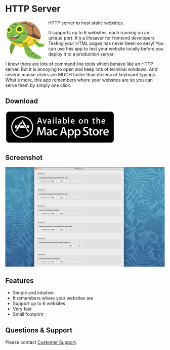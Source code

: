 # HTTP Server

<img src="/img/https/icon.png" width="128" align="left" style="margin-right: 8px;"/>

HTTP server to host static websites.

It supports up to 6 websites, each running on an unique port. It's a lifesaver for frontend developers. Testing your HTML pages has never been so easy! You can use this app to test your website locally before you deploy it to a production server.

I know there are lots of command line tools which behave like an HTTP server. But it is annoying to open and keep lots of terminal windows. And several mouse clicks are MUCH faster than dozens of keyboard typings. What's more, this app remembers where your websites are so you can serve them by simply one click.


## Download

<a href="https://itunes.apple.com/us/app/http-server/id998827305?ls=1&mt=12" target="_blank">
  <img src="/img/macappstore.png"/>
</a>


## Screenshot

<img src="/img/https/0.png"/>


## Features

- Simple and intuitive
- It remembers where your websites are
- Support up to 6 websites
- Very fast
- Small footprint


## Questions & Support

Please contact [Customer Support](/contact/).
